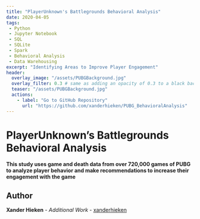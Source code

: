 ```yaml
---
title: "PlayerUnknown's Battlegrounds Behavioral Analysis"
date: 2020-04-05
tags:
 - Python
 - Jupyter Notebook
 - SQL
 - SQLite
 - Spark
 - Behavioral Analysis
 - Data Warehousing
excerpt: "Identifying Areas to Improve Player Engagement"
header:
  overlay_image: "/assets/PUBGBackground.jpg"
  overlay_filter: 0.3 # same as adding an opacity of 0.3 to a black background
  teaser: "/assets/PUBGBackground.jpg"
  actions:
    - label: "Go to GitHub Repository"
      url: "https://github.com/xanderhieken/PUBG_BehavioralAnalysis"
---
```

# PlayerUnknown’s Battlegrounds Behavioral Analysis

**This study uses game and death data from over 720,000 games of PUBG to analyze player behavior and make recommendations to increase their engagement with the game**

## Author

**Xander Hieken** - *Additional Work* - [xanderhieken](https://github.com/xanderhieken)